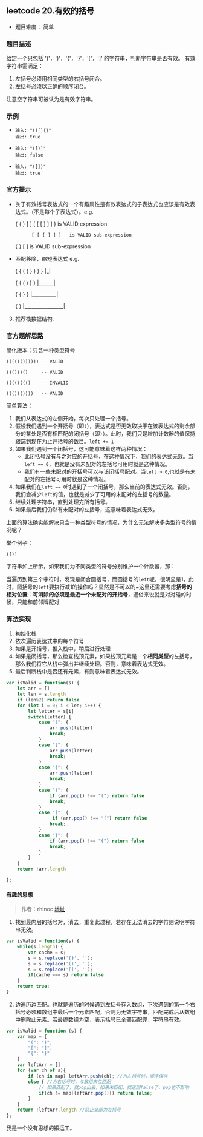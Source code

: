 ## leetcode 20.有效的括号
- 题目难度： 简单

### 题目描述
给定一个只包括 '('，')'，'{'，'}'，'['，']' 的字符串，判断字符串是否有效。
有效字符串需满足：
  1. 左括号必须用相同类型的右括号闭合。
  2. 左括号必须以正确的顺序闭合。

注意空字符串可被认为是有效字符串。
### 示例

- ```
  输入: "()[]{}"
  输出: true
  ```

- ```
  输入: "([)]"
  输出: false
  ```

- ```
  输入: "([])"
  输出: true
  ```

### 官方提示

  - 关于有效括号表达式的一个有趣属性是有效表达式的子表达式也应该是有效表达式。（不是每个子表达式）。e.g.
    
    { { } [ ] [ [ [ ] ] ] } is VALID expression
    
              [ [ [ ] ] ]   is VALID sub-expression
              
      { } [ ]               is VALID sub-expression
    
  - 匹配移除，缩短表达式  e.g.

    { { ( { } ) } }
          |_|

    { { (      ) } }
        |______|

    { {          } }
      |__________|

    {                }
    |________________|


  3. 推荐栈数据结构.

### 官方题解思路
简化版本：只含一种类型符号
```
(((((()))))) -- VALID

()()()()     -- VALID

(((((((()    -- INVALID

((()(())))   -- VALID
```
简单算法：
1. 我们从表达式的左侧开始，每次只处理一个括号。
2. 假设我们遇到一个开括号（即`(`），表达式是否无效取决于在该表达式的剩余部分的某处是否有相匹配的闭括号（即`)`）。此时，我们只是增加计数器的值保持跟踪到现在为止开括号的数目。`left += 1`
3. 如果我们遇到一个闭括号，这可能意味着这样两种情况：
    -   此闭括号没有与之对应的开括号，在这种情况下，我们的表达式无效。当`left == 0`，也就是没有未配对的左括号可用时就是这种情况。
    -   我们有一些未配对的开括号可以与该闭括号配对。当`left > 0`,也就是有未配对的左括号可用时就是这种情况。
4. 如果我们在`left == 0`时遇到了一个闭括号，那么当前的表达式无效。否则，我们会减少`left`的值，也就是减少了可用的未配对的左括号的数量。
5. 继续处理字符串，直到处理完所有括号。
6. 如果最后我们仍然有未配对的左括号，这意味着表达式无效。

上面的算法确实能解决只含一种类型符号的情况，为什么无法解决多类型符号的情况呢？

举个例子：
```
([)]
```
字符串如上所示，如果我们为不同类型的符号分别维护一个计数器，那：

当遍历到第三个字符时，发现是闭合圆括号，而圆括号的`left`呢，很明显是1，此时，圆括号的`left`要执行减1的操作吗？显然是不可以的~这里还需要考虑**括号的相对位置**：**可消除的必须是最近一个未配对的开括号**，通俗来说就是对对碰的时候，只能和前邻牌配对

### 算法实现
1. 初始化栈
2. 依次遍历表达式中的每个符号
3. 如果是开括号，推入栈中，稍后进行处理
4. 如果是闭括号，那么检查栈顶元素，如果栈顶元素是一个**相同类型**的左括号，那么我们将它从栈中弹出并继续处理。否则，意味着表达式无效。
5. 最后判断栈中是否还有元素，有则意味着表达式无效。

```javascript
var isValid = function(s) {
    let arr = []
    let len = s.length
    if (len%2) return false
    for (let i = 0; i < len; i++) {
        let letter = s[i]
        switch(letter) {
            case "(": {
                arr.push(letter)
                break;
            }
            case "[": {
                arr.push(letter)
                break;
            }
            case "{": {
                arr.push(letter)
                break;
            }
            case ")": {
                if (arr.pop() !== "(") return false
                break;
            }
            case "]": {
                 if (arr.pop() !== "[") return false
                break;
            }
            case "}": {
                if (arr.pop() !== "{") return false
                break;
            }
        }
    }
    return !arr.length

};

```

#### 有趣的思想
> 作者：rhinoc [地址](https://leetcode-cn.com/problems/valid-parentheses/solution/javascript-you-xiao-de-gua-hao-by-rhinoc/)

1. 找到最内层的括号对，消去，重复此过程，若存在无法消去的字符则说明字符串无效。
```javascript
var isValid = function(s) {
    while(s.length) {
        var cache = s;
        s = s.replace('{}', '');
        s = s.replace('()', '');
        s = s.replace('[]', '');
        if(cache === s) return false
    }
    return true;
}
```
2. 边遍历边匹配。也就是遍历的时候遇到左括号存入数组，下次遇到的第一个右括号必须和数组中最后一个元素匹配，否则为无效字符串，匹配完成后从数组中删除此元素。若最终数组为空，表示括号已全部匹配完，字符串有效。
```javascript
var isValid = function (s) {
    var map = {
        "(": ")",
        "[": "]",
        "{": "}"
    }
    var leftArr = []
    for (var ch of s){
        if (ch in map) leftArr.push(ch); //为左括号时，顺序保存
        else { //为右括号时，与数组末位匹配
            // 如果匹配了，就pop出去，如果未匹配，就返回false了，pop也不影响
            if(ch != map[leftArr.pop()]) return false;
        }
    }
    return !leftArr.length //防止全部为左括号
};
```

我是一个没有思想的搬运工。
